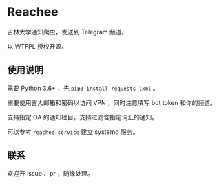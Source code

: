 # Reachee

吉林大学通知爬虫，发送到 Telegram 频道。

以 WTFPL 授权开源。

## 使用说明

需要 Python 3.6+ ，先 `pip3 install requests lxml` 。

需要使用吉大邮箱和密码以访问 VPN ，同时注意填写 bot token 和你的频道。

支持指定 OA 的通知栏目，支持过滤含指定词汇的通知。

可以参考 `reachee.service` 建立 systemd 服务。

## 联系

欢迎开 issue 、pr ，随缘处理。
